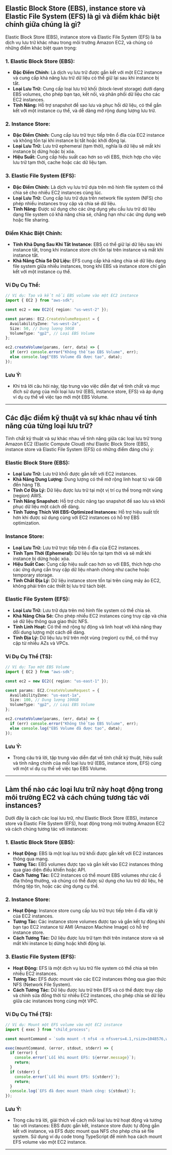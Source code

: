 ## Elastic Block Store (EBS), instance store và Elastic File System (EFS) là gì và điểm khác biệt chính giữa chúng là gì?

Elastic Block Store (EBS), instance store và Elastic File System (EFS) là ba dịch vụ lưu trữ khác nhau trong môi trường Amazon EC2, và chúng có những điểm khác biệt quan trọng:

### 1. Elastic Block Store (EBS):

- **Đặc Điểm Chính:** Là dịch vụ lưu trữ được gắn kết với một EC2 instance và cung cấp khả năng lưu trữ dữ liệu có thể giữ lại sau khi instance bị tắt.
- **Loại Lưu Trữ:** Cung cấp loại lưu trữ khối (block-level storage) dưới dạng EBS volumes, cho phép bạn tạo, kết nối, và phân phối dữ liệu cho các EC2 instances.
- **Tính Năng:** Hỗ trợ snapshot để sao lưu và phục hồi dữ liệu, có thể gắn kết với một instance cụ thể, và dễ dàng mở rộng dung lượng lưu trữ.

### 2. Instance Store:

- **Đặc Điểm Chính:** Cung cấp lưu trữ trực tiếp trên ổ đĩa của EC2 instance và không tồn tại khi instance bị tắt hoặc khởi động lại.
- **Loại Lưu Trữ:** Lưu trữ ephemeral (tạm thời), nghĩa là dữ liệu sẽ mất khi instance bị dừng hoặc bị xóa.
- **Hiệu Suất:** Cung cấp hiệu suất cao hơn so với EBS, thích hợp cho việc lưu trữ tạm thời, cache hoặc các dữ liệu tạm.

### 3. Elastic File System (EFS):

- **Đặc Điểm Chính:** Là dịch vụ lưu trữ dựa trên mô hình file system có thể chia sẻ cho nhiều EC2 instances cùng lúc.
- **Loại Lưu Trữ:** Cung cấp lưu trữ dựa trên network file system (NFS) cho phép nhiều instances truy cập và chia sẻ dữ liệu.
- **Tính Năng:** Được sử dụng cho các ứng dụng yêu cầu lưu trữ dữ liệu dạng file system có khả năng chia sẻ, chẳng hạn như các ứng dụng web hoặc file sharing.

### Điểm Khác Biệt Chính:

- **Tính Khả Dụng Sau Khi Tắt Instance:** EBS có thể giữ lại dữ liệu sau khi instance tắt, trong khi instance store chỉ tồn tại trên instance và mất khi instance tắt.
- **Khả Năng Chia Sẻ Dữ Liệu:** EFS cung cấp khả năng chia sẻ dữ liệu dạng file system giữa nhiều instances, trong khi EBS và instance store chỉ gắn kết với một instance cụ thể.

### Ví Dụ Cụ Thể:

```typescript
// Ví dụ: Tạo và kết nối EBS volume vào một EC2 instance
import { EC2 } from "aws-sdk";

const ec2 = new EC2({ region: "us-west-2" });

const params: EC2.CreateVolumeRequest = {
  AvailabilityZone: "us-west-2a",
  Size: 50, // Dung lượng 50GB
  VolumeType: "gp2", // Loại EBS Volume
};

ec2.createVolume(params, (err, data) => {
  if (err) console.error("Không thể tạo EBS Volume", err);
  else console.log("EBS Volume đã được tạo", data);
});
```

### Lưu Ý:

- Khi trả lời câu hỏi này, tập trung vào việc diễn đạt về tính chất và mục đích sử dụng của mỗi loại lưu trữ (EBS, instance store, EFS) và áp dụng ví dụ cụ thể về việc tạo mới một EBS Volume.

---

## Các đặc điểm kỹ thuật và sự khác nhau về tính năng của từng loại lưu trữ?

Tính chất kỹ thuật và sự khác nhau về tính năng giữa các loại lưu trữ trong Amazon EC2 (Elastic Compute Cloud) như Elastic Block Store (EBS), instance store và Elastic File System (EFS) có những điểm đáng chú ý:

### Elastic Block Store (EBS):

- **Loại Lưu Trữ:** Lưu trữ khối được gắn kết với EC2 instances.
- **Khả Năng Dung Lượng:** Dung lượng có thể mở rộng linh hoạt từ vài GB đến hàng TB.
- **Tính Cơ Địa Lý:** Dữ liệu được lưu trữ tại một vị trí cụ thể trong một vùng (region) AWS.
- **Tính Năng Snapshot:** Hỗ trợ chức năng tạo snapshot để sao lưu và khôi phục dữ liệu một cách dễ dàng.
- **Tính Tương Thích Với EBS-Optimized Instances:** Hỗ trợ hiệu suất tốt hơn khi được sử dụng cùng với EC2 instances có hỗ trợ EBS optimization.

### Instance Store:

- **Loại Lưu Trữ:** Lưu trữ trực tiếp trên ổ đĩa của EC2 instances.
- **Tính Tạm Thời (Ephemeral):** Dữ liệu tồn tại tạm thời và sẽ mất khi instance bị dừng hoặc xóa.
- **Hiệu Suất Cao:** Cung cấp hiệu suất cao hơn so với EBS, thích hợp cho các ứng dụng cần truy cập dữ liệu nhanh chóng như cache hoặc temporary storage.
- **Tính Chất Địa Lý:** Dữ liệu instance store tồn tại trên cùng máy ảo EC2, không phải trên các thiết bị lưu trữ tách biệt.

### Elastic File System (EFS):

- **Loại Lưu Trữ:** Lưu trữ dựa trên mô hình file system có thể chia sẻ.
- **Khả Năng Chia Sẻ:** Cho phép nhiều EC2 instances cùng truy cập và chia sẻ dữ liệu thông qua giao thức NFS.
- **Tính Linh Hoạt:** Có thể mở rộng tự động và linh hoạt với khả năng thay đổi dung lượng một cách dễ dàng.
- **Tính Địa Lý:** Dữ liệu lưu trữ trên một vùng (region) cụ thể, có thể truy cập từ nhiều AZs và VPCs.

### Ví Dụ Cụ Thể (TS):

```typescript
// Ví dụ: Tạo một EBS Volume
import { EC2 } from "aws-sdk";

const ec2 = new EC2({ region: "us-east-1" });

const params: EC2.CreateVolumeRequest = {
  AvailabilityZone: "us-east-1a",
  Size: 100, // Dung lượng 100GB
  VolumeType: "gp2", // Loại EBS Volume
};

ec2.createVolume(params, (err, data) => {
  if (err) console.error("Không thể tạo EBS Volume", err);
  else console.log("EBS Volume đã được tạo", data);
});
```

### Lưu Ý:

- Trong câu trả lời, tập trung vào diễn đạt về tính chất kỹ thuật, hiệu suất và tính năng chính của mỗi loại lưu trữ (EBS, instance store, EFS) cùng với một ví dụ cụ thể về việc tạo EBS Volume.

---

## Làm thế nào các loại lưu trữ này hoạt động trong môi trường EC2 và cách chúng tương tác với instances?

Dưới đây là cách các loại lưu trữ, như Elastic Block Store (EBS), instance store và Elastic File System (EFS), hoạt động trong môi trường Amazon EC2 và cách chúng tương tác với instances:

### 1. Elastic Block Store (EBS):

- **Hoạt Động:** EBS là một loại lưu trữ khối được gắn kết với EC2 instances thông qua mạng.
- **Tương Tác:** EBS volumes được tạo và gắn kết vào EC2 instances thông qua giao diện điều khiển hoặc API.
- **Cách Tương Tác:** EC2 instances có thể mount EBS volumes như các ổ đĩa thông thường, và chúng có thể được sử dụng cho lưu trữ dữ liệu, hệ thống tệp tin, hoặc các ứng dụng cụ thể.

### 2. Instance Store:

- **Hoạt Động:** Instance store cung cấp lưu trữ trực tiếp trên ổ đĩa vật lý của EC2 instances.
- **Tương Tác:** Các instance store volumes được tạo và gắn kết tự động khi bạn tạo EC2 instance từ AMI (Amazon Machine Image) có hỗ trợ instance store.
- **Cách Tương Tác:** Dữ liệu được lưu trữ tạm thời trên instance store và sẽ mất khi instance bị dừng hoặc khởi động lại.

### 3. Elastic File System (EFS):

- **Hoạt Động:** EFS là một dịch vụ lưu trữ file system có thể chia sẻ trên nhiều EC2 instances.
- **Tương Tác:** EFS được mount vào các EC2 instances thông qua giao thức NFS (Network File System).
- **Cách Tương Tác:** Dữ liệu được lưu trữ trên EFS và có thể được truy cập và chỉnh sửa đồng thời từ nhiều EC2 instances, cho phép chia sẻ dữ liệu giữa các instances trong cùng một VPC.

### Ví Dụ Cụ Thể (TS):

```typescript
// Ví dụ: Mount một EFS volume vào một EC2 instance
import { exec } from "child_process";

const mountCommand = `sudo mount -t nfs4 -o nfsvers=4.1,rsize=1048576,wsize=1048576,hard,timeo=600,retrans=2 ${efsDNS}:/ /mnt/efs`;

exec(mountCommand, (error, stdout, stderr) => {
  if (error) {
    console.error(`Lỗi khi mount EFS: ${error.message}`);
    return;
  }
  if (stderr) {
    console.error(`Lỗi khi mount EFS: ${stderr}`);
    return;
  }
  console.log(`EFS đã được mount thành công: ${stdout}`);
});
```

### Lưu Ý:

- Trong câu trả lời, giải thích về cách mỗi loại lưu trữ hoạt động và tương tác với instances: EBS được gắn kết, instance store được tự động gắn kết với instance, và EFS được mount qua NFS cho phép chia sẻ file system. Sử dụng ví dụ code trong TypeScript để minh họa cách mount EFS volume vào một EC2 instance.

---
